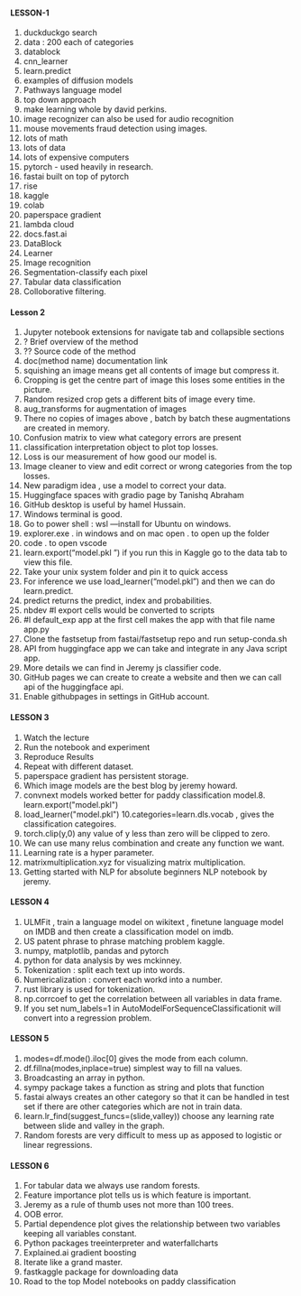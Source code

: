 #### LESSON-1
1. duckduckgo search
2. data : 200 each of categories
3. datablock
4. cnn_learner
5. learn.predict
6. examples of diffusion models
7. Pathways language model
8. top down approach 
9. make learning whole by david perkins.
10. image recognizer can also be used for audio recognition
11. mouse movements fraud detection using images.
12. lots of math
13. lots of data
14. lots of expensive computers
15. pytorch - used heavily in research.
16. fastai built on top of pytorch
17. rise
18. kaggle
19. colab
20. paperspace gradient
21. lambda cloud
22. docs.fast.ai
23. DataBlock
24. Learner
25. Image recognition
26. Segmentation-classify each pixel
27. Tabular data classification
28. Colloborative filtering.

#### Lesson 2
1. Jupyter notebook extensions for navigate tab and collapsible sections
2. ? Brief overview of the method
3. ?? Source code of the method
4. doc(method name) documentation link
5. squishing an image means get all contents of image but compress it.
6. Cropping is get the centre part of image this loses some entities in the picture.
7. Random resized crop gets a different bits of image every time.
8. aug_transforms for augmentation of images
9. There no copies of images above , batch by batch these augmentations are created in memory.
10. Confusion matrix to view what category errors are present
11. classification interpretation object to plot top losses.
12. Loss is our measurement of how good our model is.
13. Image cleaner to view and edit correct or wrong categories from the top losses.
14. New paradigm idea , use a model to correct your data.
15. Huggingface spaces with gradio page by Tanishq Abraham
16. GitHub desktop is useful by hamel Hussain.
17. Windows terminal is good.
18. Go to power shell : wsl —install for Ubuntu on windows.
19. explorer.exe . in windows and on mac open . to open up the folder
20. code . to open vscode 
21. learn.export(“model.pkl ”) if you run this in Kaggle go to the data tab to view this file.
22. Take your unix system folder and pin it to quick access
23. For inference we use load_learner(“model.pkl”) and then we can do learn.predict.
24. predict returns the predict, index and probabilities.
25. nbdev #l export cells would be converted to scripts
26. #l default_exp app at the first cell makes the app with that file name app.py
27. Clone the fastsetup from fastai/fastsetup repo and run setup-conda.sh
28. API from huggingface app we can take and integrate in any Java script app.
29. More details we can find in Jeremy js classifier code.
30. GitHub pages we can create to create a website and then we can call api of the huggingface api.
31. Enable githubpages in settings in GitHub account.

#### LESSON 3
1. Watch the lecture
2. Run the notebook and experiment
3. Reproduce Results
4. Repeat with different dataset.
5. paperspace gradient has persistent storage.
6. Which image models are the best blog by jeremy howard.
7. convnext models worked better for paddy classification model.8. learn.export("model.pkl")
9. load_learner("model.pkl")
10.categories=learn.dls.vocab , gives the classification categoires.
11. torch.clip(y,0) any value of y less than zero will be clipped to zero.
12. We can use many relus combination and create any function we want.
13. Learning rate is a hyper parameter.
14. matrixmultiplication.xyz for visualizing matrix multiplication.
15. Getting started with NLP for absolute beginners NLP notebook by jeremy.

#### LESSON 4

1. ULMFit , train a language model on wikitext , finetune language model on IMDB and then create a classification model on imdb.
2. US patent phrase to phrase matching problem kaggle.
3. numpy, matplotlib, pandas and pytorch
4. python for data analysis by wes mckinney.
5. Tokenization : split each text up into words.
6. Numericalization : convert each workd into a number.
7. rust library is used for tokenization.
8. np.corrcoef to get the correlation between all variables in data frame.
9. If you set num_labels=1 in AutoModelForSequenceClassificationit will convert into a regression problem.

#### LESSON 5
1. modes=df.mode().iloc[0] gives the mode from each column.
2. df.fillna(modes,inplace=true) simplest way to fill na values.
3. Broadcasting an array in python.
4. sympy package takes a function as string and plots that function
5. fastai always creates an other category so that it can be handled in test set if there are other categories which are not in train data. 
6. learn.lr_find(suggest_funcs=(slide,valley)) choose any learning rate between slide and valley in the graph.
7. Random forests are very difficult to mess up as apposed to logistic or linear regressions. 

#### LESSON 6

1. For tabular data we always use random forests.
2. Feature importance plot tells us  is which feature is important.
3. Jeremy as a rule of thumb uses not more than 100 trees.
4. OOB error.
5. Partial dependence plot gives the relationship between two variables keeping all variables constant.
6. Python packages treeinterpreter and waterfallcharts
7. Explained.ai gradient boosting
8. Iterate like a grand master.
9. fastkaggle package for downloading data
10. Road to the top Model notebooks on paddy classification

